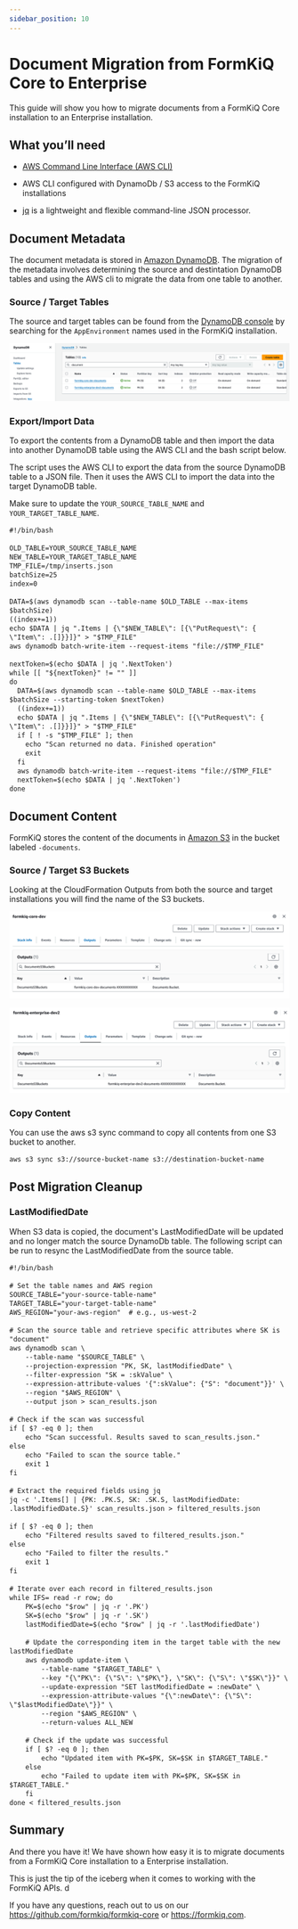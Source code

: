 ```yaml
---
sidebar_position: 10
---
```


# Document Migration from FormKiQ Core to Enterprise

This guide will show you how to migrate documents from a FormKiQ Core installation to an Enterprise installation.

## What you’ll need

* [AWS Command Line Interface (AWS CLI)](https://aws.amazon.com/cli)

* AWS CLI configured with DynamoDb / S3 access to the FormKiQ installations

* [jq](https://jqlang.github.io/jq/) is a lightweight and flexible command-line JSON processor. 

## Document Metadata

The document metadata is stored in [Amazon DynamoDB](https://aws.amazon.com/dynamodb/). The migration of the metadata involves determining the source and destintation DynamoDB tables and using the AWS cli to migrate the data from one table to another.

### Source / Target Tables

The source and target tables can be found from the [DynamoDB console](https://console.aws.amazon.com/dynamodbv2/home) by searching for the `AppEnvironment` names used in the FormKiQ installation.

![DynamoDB Table names](./img/migration-dynamodb-tables.png)

### Export/Import Data

To export the contents from a DynamoDB table and then import the data into another DynamoDB table using the AWS CLI and the bash script below.

The script uses the AWS CLI to export the data from the source DynamoDB table to a JSON file. Then it uses the AWS CLI to import the data into the target DynamoDB table.

Make sure to update the `YOUR_SOURCE_TABLE_NAME` and `YOUR_TARGET_TABLE_NAME`.

```
#!/bin/bash

OLD_TABLE=YOUR_SOURCE_TABLE_NAME
NEW_TABLE=YOUR_TARGET_TABLE_NAME
TMP_FILE=/tmp/inserts.json
batchSize=25
index=0

DATA=$(aws dynamodb scan --table-name $OLD_TABLE --max-items $batchSize)
((index+=1))
echo $DATA | jq ".Items | {\"$NEW_TABLE\": [{\"PutRequest\": { \"Item\": .[]}}]}" > "$TMP_FILE"
aws dynamodb batch-write-item --request-items "file://$TMP_FILE"

nextToken=$(echo $DATA | jq '.NextToken')
while [[ "${nextToken}" != "" ]]
do
  DATA=$(aws dynamodb scan --table-name $OLD_TABLE --max-items $batchSize --starting-token $nextToken)
  ((index+=1))
  echo $DATA | jq ".Items | {\"$NEW_TABLE\": [{\"PutRequest\": { \"Item\": .[]}}]}" > "$TMP_FILE"
  if [ ! -s "$TMP_FILE" ]; then
    echo "Scan returned no data. Finished operation"
    exit
  fi
  aws dynamodb batch-write-item --request-items "file://$TMP_FILE"
  nextToken=$(echo $DATA | jq '.NextToken')
done

```

## Document Content

FormKiQ stores the content of the documents in [Amazon S3](https://aws.amazon.com/s3) in the bucket labeled `-documents`.

### Source / Target S3 Buckets

Looking at the CloudFormation Outputs from both the source and target installations you will find the name of the S3 buckets.

![S3 Source Documents Bucket](./img/migration-s3-source-buckets.png)

![S3 Target Documents Bucket](./img/migration-s3-target-buckets.png)

### Copy Content

You can use the aws s3 sync command to copy all contents from one S3 bucket to another. 

```
aws s3 sync s3://source-bucket-name s3://destination-bucket-name
```

## Post Migration Cleanup

### LastModifiedDate

When S3 data is copied, the document's LastModifiedDate will be updated and no longer match the source DynamoDb table. The following script can be run to resync the LastModifiedDate from the source table.

```
#!/bin/bash

# Set the table names and AWS region
SOURCE_TABLE="your-source-table-name"
TARGET_TABLE="your-target-table-name"
AWS_REGION="your-aws-region"  # e.g., us-west-2

# Scan the source table and retrieve specific attributes where SK is "document"
aws dynamodb scan \
    --table-name "$SOURCE_TABLE" \
    --projection-expression "PK, SK, lastModifiedDate" \
    --filter-expression "SK = :skValue" \
    --expression-attribute-values '{":skValue": {"S": "document"}}' \
    --region "$AWS_REGION" \
    --output json > scan_results.json

# Check if the scan was successful
if [ $? -eq 0 ]; then
    echo "Scan successful. Results saved to scan_results.json."
else
    echo "Failed to scan the source table."
    exit 1
fi

# Extract the required fields using jq
jq -c '.Items[] | {PK: .PK.S, SK: .SK.S, lastModifiedDate: .lastModifiedDate.S}' scan_results.json > filtered_results.json

if [ $? -eq 0 ]; then
    echo "Filtered results saved to filtered_results.json."
else
    echo "Failed to filter the results."
    exit 1
fi

# Iterate over each record in filtered_results.json
while IFS= read -r row; do
    PK=$(echo "$row" | jq -r '.PK')
    SK=$(echo "$row" | jq -r '.SK')
    lastModifiedDate=$(echo "$row" | jq -r '.lastModifiedDate')

    # Update the corresponding item in the target table with the new lastModifiedDate
    aws dynamodb update-item \
        --table-name "$TARGET_TABLE" \
        --key "{\"PK\": {\"S\": \"$PK\"}, \"SK\": {\"S\": \"$SK\"}}" \
        --update-expression "SET lastModifiedDate = :newDate" \
        --expression-attribute-values "{\":newDate\": {\"S\": \"$lastModifiedDate\"}}" \
        --region "$AWS_REGION" \
        --return-values ALL_NEW

    # Check if the update was successful
    if [ $? -eq 0 ]; then
        echo "Updated item with PK=$PK, SK=$SK in $TARGET_TABLE."
    else
        echo "Failed to update item with PK=$PK, SK=$SK in $TARGET_TABLE."
    fi
done < filtered_results.json
```

## Summary

And there you have it! We have shown how easy it is to migrate documents from a FormKiQ Core installation to a Enterprise installation.

This is just the tip of the iceberg when it comes to working with the FormKiQ APIs. d

If you have any questions, reach out to us on our https://github.com/formkiq/formkiq-core or https://formkiq.com.
